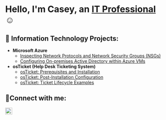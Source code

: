 <h1>Hello, I'm Casey, an <a href="https://linkedin.com/in/casey-hart-b749931b8">IT Professional</a>☺</h1>

<h2>💾 Information Technology Projects:</h2>

- <b>Microsoft Azure</b>
  - [Inspecting Network Protocols and Network Security Groups (NSGs)](https://github.com/CaseyHrt/azure-network-protocol)
  - [Configuring On-premises Active Directory within Azure VMs](https://github.com/CaseyHrt/configure-ad)
- <b>osTicket (Help Desk Ticketing System)</b>
  - [osTicket: Prerequisites and Installation](https://github.com/CaseyHrt/osticket-prereqs)
  - [osTicket: Post-Installation Configuration](https://github.com/CaseyHrt/post-install-config)
  - [osTicket: Ticket Lifecycle Examples](https://github.com/CaseyHrt/ticket-lifecycle)

<h2>📲Connect with me:</h2>


[<img align="left" alt="Josh | LinkedIn" width="22px" src="https://cdn.jsdelivr.net/npm/simple-icons@v3/icons/linkedin.svg" />][linkedin]


[linkedin]: https://linkedin.com/in/casey-hart-b749931b8
